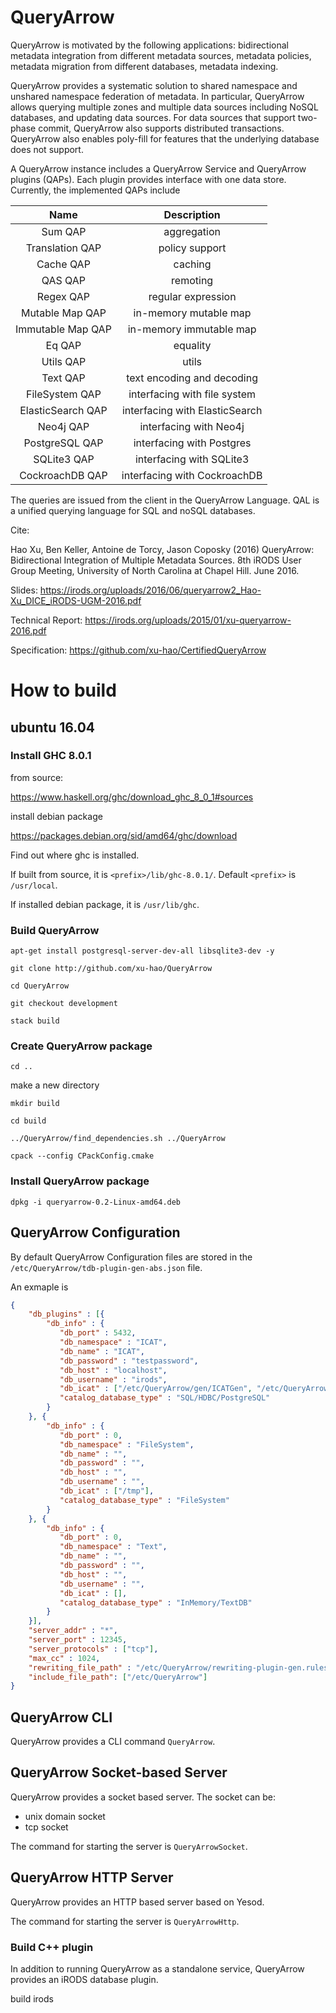 # QueryArrow

QueryArrow is motivated by the following applications: bidirectional metadata integration from different metadata sources, metadata policies, metadata migration from different databases, metadata indexing.

QueryArrow provides a systematic solution to shared namespace and unshared namespace federation of metadata. In particular, QueryArrow allows querying multiple zones and multiple data sources including NoSQL databases, and updating data sources. For data sources that support two-phase commit, QueryArrow also supports distributed transactions. QueryArrow also enables poly-fill for features that the underlying database does not support.

A QueryArrow instance includes a QueryArrow Service and QueryArrow plugins (QAPs). Each plugin provides interface with one data store. Currently, the implemented QAPs include 

|        Name       |           Description          |
|:-----------------:|:------------------------------:|
|      Sum QAP      |           aggregation          |
|  Translation QAP  |         policy support         |
|     Cache QAP     |             caching            |
|      QAS QAP      |            remoting            |
|     Regex QAP     |       regular expression       |
|  Mutable Map QAP  |      in-memory mutable map     |
| Immutable Map QAP |     in-memory immutable map    |
|       Eq QAP      |            equality            |
| Utils QAP | utils |
| Text QAP | text encoding and decoding |
| FileSystem QAP | interfacing with file system |
| ElasticSearch QAP | interfacing with ElasticSearch |
|     Neo4j QAP     |     interfacing with Neo4j     |
|   PostgreSQL QAP  |    interfacing with Postgres   |
|    SQLite3 QAP    |    interfacing with SQLite3    |
|  CockroachDB QAP  |  interfacing with CockroachDB  |


The queries are issued from the client in the QueryArrow Language. QAL is a unified querying language for SQL and noSQL databases.

Cite: 

Hao Xu, Ben Keller, Antoine de Torcy, Jason Coposky (2016) QueryArrow: Bidirectional Integration of Multiple Metadata Sources. 8th iRODS User Group Meeting, University of North Carolina at Chapel Hill. June 2016.

Slides: https://irods.org/uploads/2016/06/queryarrow2_Hao-Xu_DICE_iRODS-UGM-2016.pdf

Technical Report: https://irods.org/uploads/2015/01/xu-queryarrow-2016.pdf

Specification: https://github.com/xu-hao/CertifiedQueryArrow

# How to build

## ubuntu 16.04

### Install GHC 8.0.1

from source:

https://www.haskell.org/ghc/download_ghc_8_0_1#sources

install debian package

https://packages.debian.org/sid/amd64/ghc/download

Find out where ghc is installed.

If built from source, it is `<prefix>/lib/ghc-8.0.1/`. Default `<prefix>` is `/usr/local`.

If installed debian package, it is `/usr/lib/ghc`.

### Build QueryArrow

    apt-get install postgresql-server-dev-all libsqlite3-dev -y

    git clone http://github.com/xu-hao/QueryArrow

    cd QueryArrow

    git checkout development

    stack build

### Create QueryArrow package

    cd ..

make a new directory

    mkdir build

    cd build

    ../QueryArrow/find_dependencies.sh ../QueryArrow

    cpack --config CPackConfig.cmake

### Install QueryArrow package

    dpkg -i queryarrow-0.2-Linux-amd64.deb
    
## QueryArrow Configuration

By default QueryArrow Configuration files are stored in the `/etc/QueryArrow/tdb-plugin-gen-abs.json` file.

An exmaple is

~~~json
{
    "db_plugins" : [{
        "db_info" : {
           "db_port" : 5432,
           "db_namespace" : "ICAT",
           "db_name" : "ICAT",
           "db_password" : "testpassword",
           "db_host" : "localhost",
           "db_username" : "irods",
           "db_icat" : ["/etc/QueryArrow/gen/ICATGen", "/etc/QueryArrow/gen/SQL/ICATGen"],
           "catalog_database_type" : "SQL/HDBC/PostgreSQL"
        }
    }, {
        "db_info" : {
           "db_port" : 0,
           "db_namespace" : "FileSystem",
           "db_name" : "",
           "db_password" : "",
           "db_host" : "",
           "db_username" : "",
           "db_icat" : ["/tmp"],
           "catalog_database_type" : "FileSystem"
        }
    }, {
        "db_info" : {
           "db_port" : 0,
           "db_namespace" : "Text",
           "db_name" : "",
           "db_password" : "",
           "db_host" : "",
           "db_username" : "",
           "db_icat" : [],
           "catalog_database_type" : "InMemory/TextDB"
        }
    }],
    "server_addr" : "*",
    "server_port" : 12345,
    "server_protocols" : ["tcp"],
    "max_cc" : 1024,
    "rewriting_file_path" : "/etc/QueryArrow/rewriting-plugin-gen.rules",
    "include_file_path": ["/etc/QueryArrow"]
}
~~~

## QueryArrow CLI

QueryArrow provides a CLI command `QueryArrow`.

## QueryArrow Socket-based Server

QueryArrow provides a socket based server. The socket can be:

* unix domain socket
* tcp socket

The command for starting the server is `QueryArrowSocket`.

## QueryArrow HTTP Server

QueryArrow provides an HTTP based server based on Yesod.

The command for starting the server is `QueryArrowHttp`.

### Build C++ plugin

In addition to running QueryArrow as a standalone service, QueryArrow provides an iRODS database plugin.

build irods
